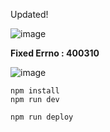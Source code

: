 Updated!

![image](https://github.com/NamasteIndia/Terabox-Downloader-2023/assets/49607060/6c31dc92-f120-4b77-8200-309860d80a7a)

**Fixed Errno : 400310**


![image](https://github.com/NamasteIndia/Terabox-Downloader-2023/assets/49607060/6159b79e-d4ab-408d-880a-f86098593601)

```
npm install
npm run dev
```

```
npm run deploy
```

